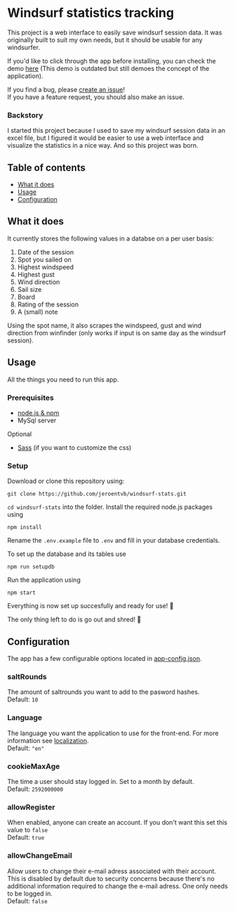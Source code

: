 # Windsurf statistics tracking
This project is a web interface to easily save windsurf session data.
It was originally built to suit my own needs, but it should be usable for any windsurfer.  

If you'd like to click through the app before installing, you can check the demo [here](https://jeroenvanberkum.nl/windsurf-stats/) (This demo is outdated but still demoes the concept of the application).

If you find a bug, please [create an issue](https://github.com/jeroentvb/windsurf-stats/issues)!  
If you have a feature request, you should also make an issue.

### Backstory
I started this project because I used to save my windsurf session data in an excel file, but I figured it would be easier to use a web interface and visualize the statistics in a nice way. And so this project was born.

## Table of contents
* [What it does](#what-it-does)
* [Usage](#usage)
* [Configuration](#configuration)

## What it does
It currently stores the following values in a databse on a per user basis:
1. Date of the session
2. Spot you sailed on
3. Highest windspeed
4. Highest gust
5. Wind direction
6. Sail size
7. Board
8. Rating of the session
9. A (small) note

Using the spot name, it also scrapes the windspeed, gust and wind direction from winfinder (only works if input is on same day as the windsurf session).

## Usage
All the things you need to run this app.

### Prerequisites
* [node.js & npm](https://nodejs.org/en/)
* MySql server

Optional
* [Sass](https://sass-lang.com/) (if you want to customize the css)

### Setup
Download or clone this repository using:
```
git clone https://github.com/jeroentvb/windsurf-stats.git
```
`cd windsurf-stats` into the folder.
Install the required node.js packages using
```
npm install
```

Rename the `.env.example` file to `.env` and fill in your database credentials.

To set up the database and its tables use
```
npm run setupdb
```

Run the application using
```
npm start
```

Everything is now set up succesfully and ready for use! 🎉

The only thing left to do is go out and shred! 🤙

## Configuration
The app has a few configurable options located in [app-config.json](app-config.json).

### saltRounds
The amount of saltrounds you want to add to the pasword hashes.  
Default: `10`

### Language
The language you want the application to use for the front-end. For more information see [localization](#localization).  
Default: `"en"`

### cookieMaxAge
The time a user should stay logged in. Set to a month by default.  
Default: `2592000000`

### allowRegister
When enabled, anyone can create an account. If you don't want this set this value to `false`  
Default: `true`

### allowChangeEmail
Allow users to change their e-mail adress associated with their account. This is disabled by default due to security concerns because there's no additional information required to change the e-mail adress. One only needs to be logged in.  
Default: `false`
